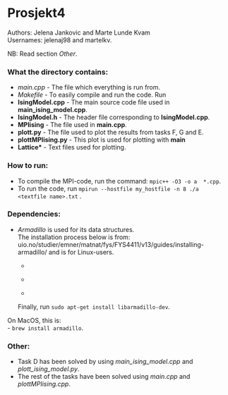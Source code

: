 

# Prosjekt4
Authors: Jelena Jankovic and Marte Lunde Kvam  
Usernames: jelenaj98 and martelkv.  

NB: Read section *Other*.  

### What the directory contains:
- *main.cpp* - The file which everything is run from.  
- *Makefile* - To easily compile and run the code. Run 
- **IsingModel.cpp** - The main source code file used in **main_ising_model.cpp**.  
- **IsingModel.h** - The header file corresponding to **IsingModel.cpp**.  
- **MPIising** - The file used in **main.cpp**.  
- **plott.py** - The file used to plot the results from tasks F, G and E.  
- **plottMPIising.py** - This plot is used for plotting with **main**
- **Lattice\*** - Text files used for plotting.   


### How to run:
- To compile the MPI-code, run the command: ```mpic++ -O3 -o a  *.cpp```.   
- To run the code, run ```mpirun --hostfile my_hostfile -n 8 ./a <textfile name>.txt``` .     


### Dependencies:
- *Armadillo* is used for its data structures.  
The installation process below is from: uio.no/studier/emner/matnat/fys/FYS4411/v13/guides/installing-armadillo/ and is for Linux-users.   
    - ```sudo apt-get install liblapack-dev
    - 
    - ```sudo apt-get install libboost-dev
    Finally, run ```sudo apt-get install libarmadillo-dev```.  
 
On MacOS, this is:  
    - ```brew install armadillo```.  


### Other:
- Task D has been solved by using *main_ising_model.cpp* and *plott_ising_model.py*.      
- The rest of the tasks have been solved using *main.cpp* and *plottMPIising.cpp*.

